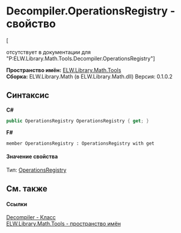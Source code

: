 # Decompiler.OperationsRegistry - свойство
 

\[<summary> отсутствует в документации для "P:ELW.Library.Math.Tools.Decompiler.OperationsRegistry"\]

**Пространство имён:**&nbsp;<a href="N_ELW_Library_Math_Tools">ELW.Library.Math.Tools</a><br />**Сборка:**&nbsp;ELW.Library.Math (в ELW.Library.Math.dll) Версия: 0.1.0.2

## Синтаксис

**C#**<br />
``` C#
public OperationsRegistry OperationsRegistry { get; }
```

**F#**<br />
``` F#
member OperationsRegistry : OperationsRegistry with get

```


#### Значение свойства
Тип:&nbsp;<a href="T_ELW_Library_Math_OperationsRegistry">OperationsRegistry</a>

## См. также


#### Ссылки
<a href="T_ELW_Library_Math_Tools_Decompiler">Decompiler - Класс</a><br /><a href="N_ELW_Library_Math_Tools">ELW.Library.Math.Tools - пространство имён</a><br />